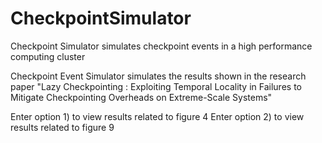 # CheckpointSimulator
Checkpoint Simulator simulates checkpoint events in a high performance computing cluster

Checkpoint Event Simulator simulates the results shown in the research paper "Lazy Checkpointing : Exploiting Temporal Locality in 
Failures to Mitigate Checkpointing Overheads on Extreme-Scale Systems"

Enter option 1) to view results related to figure 4
Enter option 2) to view results related to figure 9
